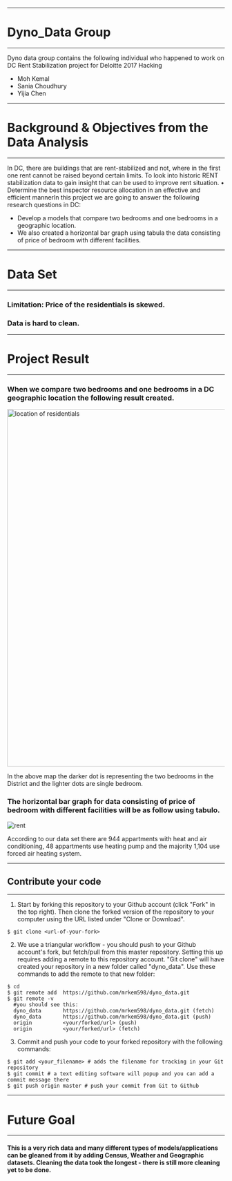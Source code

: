 ***
# Dyno_Data Group
***
Dyno data group contains the following individual who happened to work on DC Rent Stabilization project for Deloitte 2017 Hacking
* Moh Kemal
* Sania Choudhury
* Yijia Chen

***
# Background & Objectives from the Data Analysis
***
In DC, there are  buildings that are rent-stabilized and not, where in the first one rent cannot be raised beyond certain limits.  To look into historic RENT stabilization data to gain insight that can be used to improve rent situation.
• Determine the best inspector resource allocation in an effective and efficient
mannerIn this project we are going to answer the following research questions in DC:
  * Develop a models that compare two bedrooms and one bedrooms in a geographic location.
  * We also created a horizontal bar graph using tabula the data consisting of price of bedroom with different facilities.

***
# Data Set
***
### Limitation: Price of the residentials is skewed.
### Data is hard to clean.

***
# Project Result
***
### When we compare two bedrooms and one bedrooms in a DC  geographic location the following result created.
<img width="828" alt="location of residentials" src="https://user-images.githubusercontent.com/23619819/31048991-160654da-a5f8-11e7-9103-0d0cf1d8dcce.png">

In the above map the darker dot is representing the two bedrooms in the District and the lighter dots are single bedroom.

### The horizontal bar graph for data consisting of price of bedroom with different facilities will be as follow using tabulo.
![rent](https://user-images.githubusercontent.com/23619819/31048992-178a7746-a5f8-11e7-997c-821dfa609377.png)

According to our data set there are 944 appartments with heat and air conditioning, 48 appartments use heating pump and the majority 1,104 use forced air heating system.

***
## Contribute your code
***

1. Start by forking this repository to your Github account (click "Fork" in the top right).
Then clone the forked version of the repository to your computer using the URL listed under "Clone or Download".
```
$ git clone <url-of-your-fork>
```
2. We use a triangular workflow - you should push to your Github account's fork, but fetch/pull from this master repository. Setting this up requires adding a remote to this repository account. "Git clone" will have created your repository in a new folder called "dyno_data". Use these commands to add the remote to that new folder:
```
$ cd
$ git remote add  https://github.com/mrkem598/dyno_data.git
$ git remote -v
  #you should see this:
  dyno_data       https://github.com/mrkem598/dyno_data.git (fetch)
  dyno_data       https://github.com/mrkem598/dyno_data.git (push)
  origin          <your/forked/url> (push)
  origin          <your/forked/url> (fetch)
```
3. Commit and push your code to your forked repository with the following commands:
```
$ git add <your_filename> # adds the filename for tracking in your Git repository
$ git commit # a text editing software will popup and you can add a commit message there
$ git push origin master # push your commit from Git to Github
```
***
# Future Goal
***

#### This is a very rich data and many different types of models/applications can be gleaned from it by adding Census, Weather and Geographic datasets. Cleaning the data took the longest - there is still more cleaning yet to be done. 
